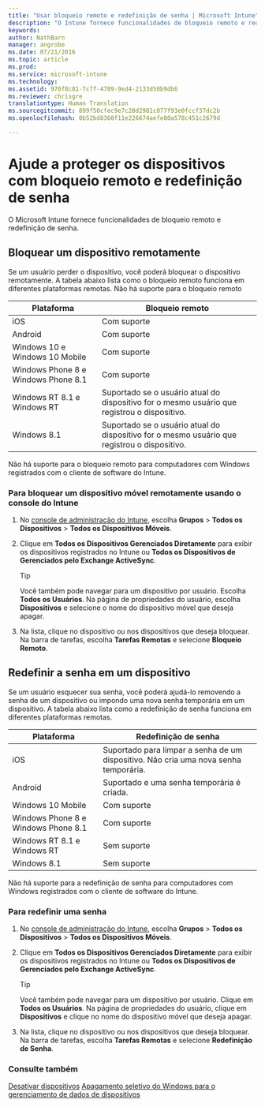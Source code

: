 ```yaml
---
title: "Usar bloqueio remoto e redefinição de senha | Microsoft Intune"
description: "O Intune fornece funcionalidades de bloqueio remoto e redefinição de senha."
keywords: 
author: NathBarn
manager: angrobe
ms.date: 07/21/2016
ms.topic: article
ms.prod: 
ms.service: microsoft-intune
ms.technology: 
ms.assetid: 970f8c81-7c7f-4789-9ed4-2133d50b9db6
ms.reviewer: chrisgre
translationtype: Human Translation
ms.sourcegitcommit: 899f50cfec9e7c20d2981c077f93e0fccf37dc2b
ms.openlocfilehash: 0b52bd8360f11e226674aefe80a578c451c2679d

---
```

# Ajude a proteger os dispositivos com bloqueio remoto e redefinição de senha
O Microsoft Intune fornece funcionalidades de bloqueio remoto e redefinição de senha.

## Bloquear um dispositivo remotamente
Se um usuário perder o dispositivo, você poderá bloquear o dispositivo remotamente. A tabela abaixo lista como o bloqueio remoto funciona em diferentes plataformas remotas. Não há suporte para o bloqueio remoto

|Plataforma|Bloqueio remoto|
|------------|---------------|
|iOS|Com suporte|
|Android|Com suporte|
|Windows 10 e Windows 10 Mobile|Com suporte|
|Windows Phone 8 e Windows Phone 8.1|Com suporte|
|Windows RT 8.1 e Windows RT|Suportado se o usuário atual do dispositivo for o mesmo usuário que registrou o dispositivo.|
|Windows 8.1|Suportado se o usuário atual do dispositivo for o mesmo usuário que registrou o dispositivo.|

Não há suporte para o bloqueio remoto para computadores com Windows registrados com o cliente de software do Intune.

### Para bloquear um dispositivo móvel remotamente usando o console do Intune

1.  No [console de administração do Intune](https://manage.microsoft.com/), escolha **Grupos** &gt; **Todos os Dispositivos** &gt; **Todos os Dispositivos Móveis**.

2.  Clique em **Todos os Dispositivos Gerenciados Diretamente** para exibir os dispositivos registrados no Intune ou **Todos os Dispositivos de Gerenciados pelo Exchange ActiveSync**.

    > [!TIP]
    > Você também pode navegar para um dispositivo por usuário. Escolha **Todos os Usuários**. Na página de propriedades do usuário, escolha **Dispositivos** e selecione o nome do dispositivo móvel que deseja apagar.

3.  Na lista, clique no dispositivo ou nos dispositivos que deseja bloquear. Na barra de tarefas, escolha **Tarefas Remotas** e selecione **Bloqueio Remoto**.

## Redefinir a senha em um dispositivo
Se um usuário esquecer sua senha, você poderá ajudá-lo removendo a senha de um dispositivo ou impondo uma nova senha temporária em um dispositivo. A tabela abaixo lista como a redefinição de senha funciona em diferentes plataformas remotas.

|Plataforma|Redefinição de senha|
|------------|------------------|
|iOS|Suportado para limpar a senha de um dispositivo. Não cria uma nova senha temporária.|
|Android|Suportado e uma senha temporária é criada.|
|Windows 10 Mobile|Com suporte|
|Windows Phone 8 e Windows Phone 8.1|Com suporte|
|Windows RT 8.1 e Windows RT|Sem suporte|
|Windows 8.1|Sem suporte|

Não há suporte para a redefinição de senha para computadores com Windows registrados com o cliente de software do Intune.

### Para redefinir uma senha

1.  No [console de administração do Intune](https://manage.microsoft.com/), escolha **Grupos** &gt; **Todos os Dispositivos** &gt; **Todos os Dispositivos Móveis**.

2.  Clique em **Todos os Dispositivos Gerenciados Diretamente** para exibir os dispositivos registrados no Intune ou **Todos os Dispositivos de Gerenciados pelo Exchange ActiveSync**.

    > [!TIP]
    > Você também pode navegar para um dispositivo por usuário. Clique em **Todos os Usuários**. Na página de propriedades do usuário, clique em **Dispositivos** e clique no nome do dispositivo móvel que deseja apagar.

3.  Na lista, clique no dispositivo ou nos dispositivos que deseja bloquear. Na barra de tarefas, escolha **Tarefas Remotas** e selecione **Redefinição de Senha**.


### Consulte também
[Desativar dispositivos](retire-devices-from-microsoft-intune-management.md)
[Apagamento seletivo do Windows para o gerenciamento de dados de dispositivos](http://technet.microsoft.com/library/dn486874.aspx)



<!--HONumber=Sep16_HO2-->


